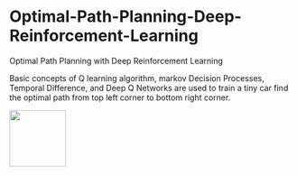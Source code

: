 # Optimal-Path-Planning-Deep-Reinforcement-Learning
Optimal Path Planning with Deep Reinforcement Learning

Basic concepts of Q learning algorithm, markov Decision Processes, Temporal Difference, and Deep Q Networks are used 
to train a tiny car find the optimal path from top left corner to bottom right corner.

<img src="https://github.com/naderAsadi/Optimal-Path-Planning-Deep-Reinforcement-Learning/blob/master/output.jpg" height="100"/>

